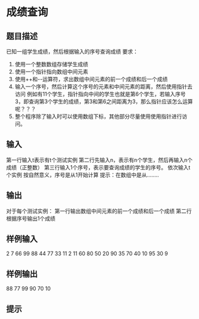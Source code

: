  # 成绩查询 ## 题目描述 已知一组学生成绩，然后根据输入的序号查询成绩 要求： 1. 使用一个整数数组存储学生成绩 2. 使用一个指针指向数组中间元素 3. 使用++和--运算符，求出数组中间元素的前一个成绩和后一个成绩 4. 输入一个序号，然后计算这个序号的元素和中间元素的距离，然后使用指针去访问 例如有11个学生，指针指向中间的学生也就是第6个学生，若输入序号3，即查询第3个学生的成绩，第3和第6之间距离为3，那么指针应该怎么运算呢？？？ 5. 整个程序除了输入时可以使用数组下标，其他部分尽量使用使用指针进行访问。 ## 输入 第一行输入t表示有t个测试实例 第二行先输入n，表示有n个学生，然后再输入n个成绩（正整数） 第三行输入1个序号，表示要查询成绩的学生的序号。 依次输入t个实例 按自然意义，序号是从1开始计算 提示：在数组中是从........ ## 输出 对于每个测试实例： 第一行输出数组中间元素的前一个成绩和后一个成绩 第二行根据序号输出1个成绩  ## 样例输入 2 7 66 99 88 44 77 33 11 2 11 60 80 50 20 90 35 70 40 10 95 30 9 ## 样例输出 88 77 99 90 70 10 ## 提示 